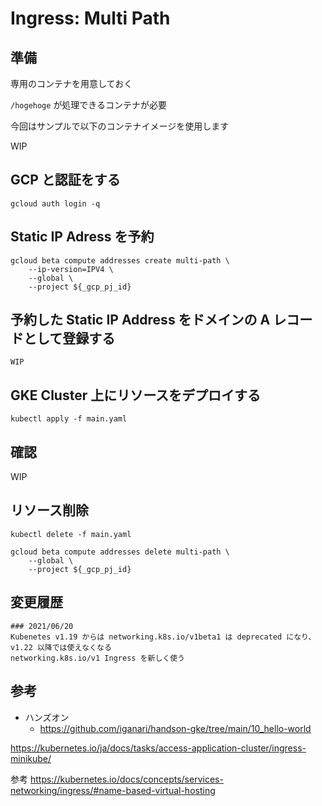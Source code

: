 # Ingress: Multi Path

## 準備

専用のコンテナを用意しておく

`/hogehoge` が処理できるコンテナが必要

今回はサンプルで以下のコンテナイメージを使用します

WIP

## GCP と認証をする

```
gcloud auth login -q
```

## Static IP Adress を予約

```
gcloud beta compute addresses create multi-path \
    --ip-version=IPV4 \
    --global \
    --project ${_gcp_pj_id}
```

## 予約した Static IP Address をドメインの A レコードとして登録する

```
WIP
```

## GKE Cluster 上にリソースをデプロイする

```
kubectl apply -f main.yaml
```

## 確認


WIP








## リソース削除

```
kubectl delete -f main.yaml
```
```
gcloud beta compute addresses delete multi-path \
    --global \
    --project ${_gcp_pj_id}
```

## 変更履歴

```
### 2021/06/20
Kubenetes v1.19 からは networking.k8s.io/v1beta1 は deprecated になり、v1.22 以降では使えなくなる
networking.k8s.io/v1 Ingress を新しく使う
```

## 参考

+ ハンズオン
  + https://github.com/iganari/handson-gke/tree/main/10_hello-world


https://kubernetes.io/ja/docs/tasks/access-application-cluster/ingress-minikube/

参考
https://kubernetes.io/docs/concepts/services-networking/ingress/#name-based-virtual-hosting
